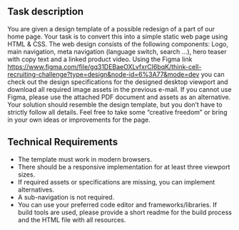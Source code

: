 ## Task description

You are given a design template of a possible redesign of a part of our home page. Your task is to convert this into a simple static web page using HTML & CSS. The web design consists of the following components: Logo, main navigation, meta navigation (language switch, search ...), hero teaser with copy text and a linked product video.
Using the Figma link
https://www.figma.com/file/gq31DEBaeOXLvfxrCI6bqK/think-cell-recruiting-challenge?type=design&node-id=6%3A77&mode=dev
you can check out the design specifications for the designed desktop viewport and download all required image assets in the previous e-mail. If you cannot use Figma, please use the attached PDF document and assets as an alternative.
Your solution should resemble the design template, but you don’t have to strictly follow all details. Feel free to take some “creative freedom” or bring in your own ideas or improvements for the page.

## Technical Requirements

- The template must work in modern browsers.
- There should be a responsive implementation for at least three viewport sizes.
- If required assets or specifications are missing, you can implement alternatives.
- A sub-navigation is not required.
- You can use your preferred code editor and frameworks/libraries. If build tools are used, please provide a short readme for the build process and the HTML file with all resources.
